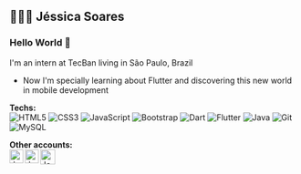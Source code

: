 ## 👩🏽‍💻 Jéssica Soares 

### Hello World 👋

I'm an intern at TecBan living in São Paulo, Brazil 

- Now I'm specially learning about Flutter and discovering this new world in mobile development

**Techs:**<br>
![HTML5](https://img.shields.io/badge/-HTML5-E34F26?style=flat-square&logo=html5&logoColor=white)
![CSS3](https://img.shields.io/badge/-CSS3-1572B6?style=flat-square&logo=css3)
![JavaScript](https://img.shields.io/badge/-JavaScript-black?style=flat-square&logo=javascript)
![Bootstrap](https://img.shields.io/badge/-Bootstrap-563D7C?style=flat-square&logo=bootstrap) 
![Dart](https://img.shields.io/badge/-Dart-0175C2?style=flat-square&logo=dart)
![Flutter](https://img.shields.io/badge/-Flutter-02569B?style=flat-square&logo=flutter) 
![Java](https://img.shields.io/badge/-Java-black?style=flat-square&logo=java)
![Git](https://img.shields.io/badge/-Git-black?style=flat-square&logo=git) 
![MySQL](https://img.shields.io/badge/-MySQL-black?style=flat-square&logo=mysql) 

**Other accounts:** <br>
<a href="https://www.linkedin.com/in/jessicasoarescorreia/">
    <img align="left" alt="Jessica Soares | Linkedin" width="24px" src="https://github.com/TheDudeThatCode/TheDudeThatCode/blob/master/Assets/Linkedin.svg" />
 </a>
 <a href="https://www.instagram.com/jesoaresc/">
    <img align="left" alt="Jessica Soares | Instagram" width="24px" src="https://github.com/TheDudeThatCode/TheDudeThatCode/blob/master/Assets/Instagram.svg" />
 </a>
 <a href="mailto:correia.jessicasoares@gmail.com">
    <img align="left" alt="Jessica Soares | Gmail" width="26px" src="https://github.com/TheDudeThatCode/TheDudeThatCode/blob/master/Assets/Gmail.svg" />
 </a>
